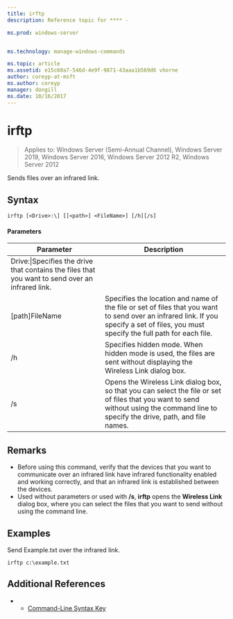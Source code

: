 ```yaml
---
title: irftp
description: Reference topic for **** - 

ms.prod: windows-server


ms.technology: manage-windows-commands

ms.topic: article
ms.assetid: e15c60a7-546d-4e9f-9871-43aaa1b569d6 vhorne
author: coreyp-at-msft
ms.author: coreyp
manager: dongill
ms.date: 10/16/2017
---
```

# irftp

> Applies to: Windows Server (Semi-Annual Channel), Windows Server 2019, Windows Server 2016, Windows Server 2012 R2, Windows Server 2012

Sends files over an infrared link.    
## Syntax  
```  
irftp [<Drive>:\] [[<path>] <FileName>] [/h][/s]  
```  

#### Parameters  
|Parameter|Description|  
|-------|--------|  
|Drive:\|Specifies the drive that contains the files that you want to send over an infrared link.|  
|[path]FileName|Specifies the location and name of the file or set of files that you want to send over an infrared link. If you specify a set of files, you must specify the full path for each file.|  
|/h|Specifies hidden mode. When hidden mode is used, the files are sent without displaying the Wireless Link dialog box.|  
|/s|Opens the Wireless Link dialog box, so that you can select the file or set of files that you want to send without using the command line to specify the drive, path, and file names.|  

## Remarks  
-   Before using this command, verify that the devices that you want to communicate over an infrared link have infrared functionality enabled and working correctly, and that an infrared link is established between the devices.  
-   Used without parameters or used with **/s**, **irftp** opens the **Wireless Link** dialog box, where you can select the files that you want to send without using the command line.  

## Examples  
Send Example.txt over the infrared link.  
```  
irftp c:\example.txt  
```  

## Additional References  
-   - [Command-Line Syntax Key](command-line-syntax-key.md)  
